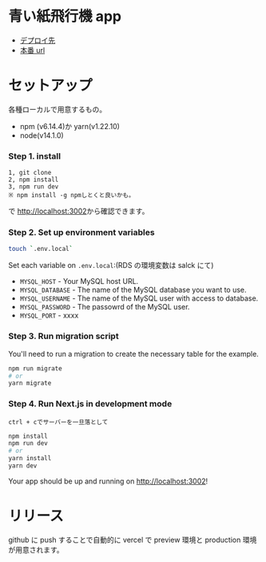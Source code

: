 # 青い紙飛行機 app

- [デプロイ先](https://vercel.com/making-oasis/amo-project)
- [本番 url](https://fly-your-message.making-oasis.com)

# セットアップ

各種ローカルで用意するもの。

- npm (v6.14.4)か yarn(v1.22.10)
- node(v14.1.0)

### Step 1. install

```
1, git clone
2, npm install
3, npm run dev
※ npm install -g npmしとくと良いかも。
```

で [http://localhost:3002](http://localhost:3002)から確認できます。

### Step 2. Set up environment variables

```bash
touch `.env.local`
```

Set each variable on `.env.local`:(RDS の環境変数は salck にて)

- `MYSQL_HOST` - Your MySQL host URL.
- `MYSQL_DATABASE` - The name of the MySQL database you want to use.
- `MYSQL_USERNAME` - The name of the MySQL user with access to database.
- `MYSQL_PASSWORD` - The passowrd of the MySQL user.
- `MYSQL_PORT` - xxxx

### Step 3. Run migration script

You'll need to run a migration to create the necessary table for the example.

```bash
npm run migrate
# or
yarn migrate
```

### Step 4. Run Next.js in development mode

```
ctrl + cでサーバーを一旦落として
```

```bash
npm install
npm run dev
# or
yarn install
yarn dev
```

Your app should be up and running on [http://localhost:3002](http://localhost:3002)!

# リリース

github に push することで自動的に vercel で preview 環境と production 環境が用意されます。
